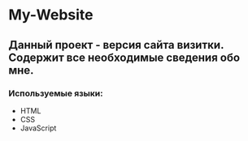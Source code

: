 # My-Website
## Данный проект - версия сайта визитки. Содержит все необходимые сведения обо мне.
### Используемые языки:
- HTML
- CSS
- JavaScript
